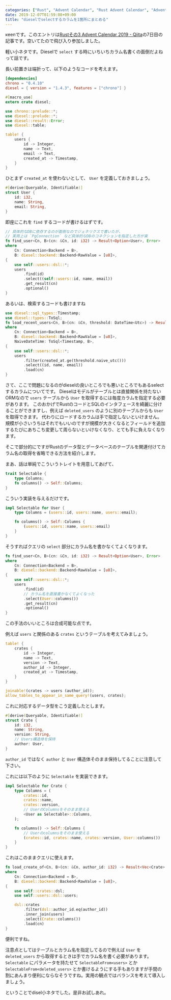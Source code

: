 ```yaml
---
categories: ["Rust", "Advent Calendar", "Rust Advent Calendar", "Advent Calendar 2019", "Diesel", "小ネタ"]
date: 2019-12-07T01:59:08+09:00
title: "dieselでselectするカラムを1箇所にまとめる"
---
```

κeenです。このエントリは[Rustその3 Advent Calendar 2019 - Qiita](https://qiita.com/advent-calendar/2019/rust3)の7日目の記事です。空いてたので飛び入り参加しました。

軽い小ネタです。Dieselで `select` する時にいちいちカラム名書くの面倒だよねって話です。

<!--more-->

長い前置きは端折って、以下のようなコードを考えます。

```toml
[dependencies]
chrono = "0.4.10"
diesel = { version = "1.4.3", features = ["chrono"] }
```


```rust
#[macro_use]
extern crate diesel;

use chrono::prelude::*;
use diesel::prelude::*;
use diesel::result::Error;
use diesel::table;

table! {
    users {
        id -> Integer,
        name -> Text,
        email -> Text,
        created_at -> Timestamp,
    }
}
```

ひとまず `created_at` を使わないとして、 `User` を定義しておきましょう。

```rust
#[derive(Queryable, Identifiable)]
struct User {
    id: i32,
    name: String,
    email: String,
}
```

即座にこれを `find` するコードが書けるはずです。

``` rust
// 具体的なDBに依存するのが面倒なのでジェネリクスで書いたが、
// 実用上は `PgConnection` など具体的なDBのコネクションを指定した方が楽
fn find_user<Cn, B>(cn: &Cn, id: i32) -> Result<Option<User>, Error>
where
    Cn: Connection<Backend = B>,
    B: diesel::backend::Backend<RawValue = [u8]>,
{
    use self::users::dsl::*;
    users
        .find(id)
        .select((self::users::id, name, email))
        .get_result(cn)
        .optional()
}

```

あるいは、検索するコードも書けますね

```rust
use diesel::sql_types::Timestamp;
use diesel::types::ToSql;
fn load_recent_users<Cn, B>(cn: &Cn, threshold: DateTime<Utc>) -> Result<Vec<User>, Error>
where
    Cn: Connection<Backend = B>,
    B: diesel::backend::Backend<RawValue = [u8]>,
    NaiveDateTime: ToSql<Timestamp, B>,
{
    use self::users::dsl::*;
    users
        .filter(created_at.ge(threshold.naive_utc()))
        .select((id, name, email))
        .load(cn)
}
```

さて、ここで問題になるのがdieselの良いところでも悪いところでもあるselectするカラムについてです。
Dieselはモデルがテーブルとは直接関係を持たないORMなので `users` テーブルから `User` を取得するには毎度カラムを指定する必要があります。
このおかげでRustのコードとSQLのインタフェースを綺麗に分けることができますし、例えば `deleted_users` のように別のテーブルからも `User` を取得できます。
代わりにロードするカラムは手で指定しないといけません。規模が小さいうちはそれでもいいのですが規模が大きくなるとフィールドを追加するたびにあちこち変更して周らないといけなくなり、とても手に負えなくなります。

そこで部分的にですがRustのデータ型とデータベースのテーブルを関連付けてカラム名の取得を省略できる方法を紹介します。

まあ、話は単純でこういうトレイトを用意してあげて、

```rust
trait Selectable {
    type Columns;
    fn columns() -> Self::Columns;
}

```

こういう実装を与えるだけです。

```rust
impl Selectable for User {
    type Columns = (users::id, users::name, users::email);

    fn columns() -> Self::Columns {
        (users::id, users::name, users::email)
    }
}
```

そうすればクエリの `select` 部分にカラム名を書かなくてよくなります。

```rust
fn find_user<Cn, B>(cn: &Cn, id: i32) -> Result<Option<User>, Error>
where
    Cn: Connection<Backend = B>,
    B: diesel::backend::Backend<RawValue = [u8]>,
{
    use self::users::dsl::*;
    users
        .find(id)
        // カラム名を直接書かなくてよくなった
        .select(User::columns())
        .get_result(cn)
        .optional()
}
```


この手法のいいところは合成可能な点です。

例えば `users` と関係のある `crates` というテーブルを考えてみましょう。

``` rust
table! {
    crates {
        id -> Integer,
        name -> Text,
        version -> Text,
        author_id -> Integer,
        created_at -> Timestamp,
    }
}

joinable!(crates -> users (author_id));
allow_tables_to_appear_in_same_query!(users, crates);
```

これに対応するデータ型をこう定義したとします。

``` rust
#[derive(Queryable, Identifiable)]
struct Crate {
    id: i32,
    name: String,
    version: String,
    // Users構造体を保持
    author: User,
}
```

`author_id` ではなく `author` と `User` 構造体そのまま保持してることに注意して下さい。


これには以下のように `Selectable` を実装できます。


``` rust
impl Selectable for Crate {
    type Columns = (
        crates::id,
        crates::name,
        crates::version,
        // UserのColumnsをそのまま使える
        <User as Selectable>::Columns,
    );

    fn columns() -> Self::Columns {
        // Userのcolumnsをそのまま使える
        (crates::id, crates::name, crates::version, User::columns())
    }
}
```

これはこのままクエリに使えます。

``` rust
fn load_create_of<Cn, B>(cn: &Cn, author_id: i32) -> Result<Vec<Crate>, Error>
where
    Cn: Connection<Backend = B>,
    B: diesel::backend::Backend<RawValue = [u8]>,
{
    use self::crates::dsl;
    use self::users::dsl::users;

    dsl::crates
        .filter(dsl::author_id.eq(author_id))
        .inner_join(users)
        .select(Crate::columns())
        .load(cn)
}
```

便利ですね。

注意点としてはテーブルとカラム名を指定してるので例えば `User` を `deleted_users` から取得するときは手でカラム名を書く必要があります。
`Selectable` にパラメータを持たせて `SelectableFrom<users>` とか `SelectableFrom<deleted_users>` とか書けるようにする手もありますが手間の割にあんまり便利にならなそうですね。実用の観点ではバランスを考えて導入しましょう。


ということでdisel小ネタでした。是非お試しあれ。
